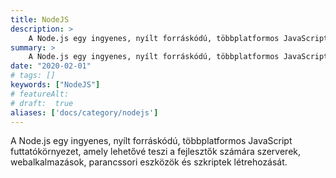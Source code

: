 ```yaml
---
title: NodeJS
description: >
    A Node.js egy ingyenes, nyílt forráskódú, többplatformos JavaScript futtatókörnyezet, amely lehetővé teszi a fejlesztők számára szerverek, webalkalmazások, parancssori eszközök és szkriptek létrehozását.
summary: >
    A Node.js egy ingyenes, nyílt forráskódú, többplatformos JavaScript futtatókörnyezet, amely lehetővé teszi a fejlesztők számára szerverek, webalkalmazások, parancssori eszközök és szkriptek létrehozását.
date: "2020-02-01"
# tags: []
keywords: ["NodeJS"]
# featureAlt:
# draft:  true
aliases: ['docs/category/nodejs']
---
```


A Node.js egy ingyenes, nyílt forráskódú, többplatformos JavaScript futtatókörnyezet, amely lehetővé teszi a fejlesztők számára szerverek, webalkalmazások, parancssori eszközök és szkriptek létrehozását.